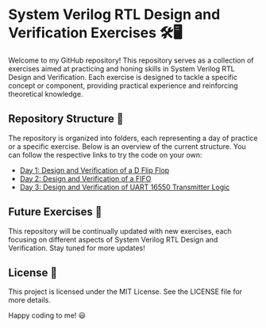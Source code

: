 # System Verilog RTL Design and Verification Exercises 🛠️🖥️

Welcome to my GitHub repository! This repository serves as a collection of exercises aimed at practicing and honing skills in System Verilog RTL Design and Verification. Each exercise is designed to tackle a specific concept or component, providing practical experience and reinforcing theoretical knowledge.

## Repository Structure 📂

The repository is organized into folders, each representing a day of practice or a specific exercise. Below is an overview of the current structure. You can follow the respective links to try the code on your own:
- [Day 1: Design and Verification of a D Flip Flop](https://www.edaplayground.com/x/bB_P)
- [Day 2: Design and Verification of a FIFO](https://www.edaplayground.com/x/gnjr)
- [Day 3: Design and Verification of UART 16550 Transmitter Logic](https://www.edaplayground.com/x/R2iz)

## Future Exercises 🔮

This repository will be continually updated with new exercises, each focusing on different aspects of System Verilog RTL Design and Verification. Stay tuned for more updates!

## License 📜
This project is licensed under the MIT License. See the LICENSE file for more details.

Happy coding to me! 😃
